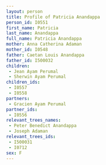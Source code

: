 ```yaml
---
layout: person
title: Profile of Patricia Anandappa
person_id: I0551
first_name: Patricia
last_name: Anandappa
full_name: Patricia Anandappa
mother: Anna Catherina Adaman
mother_id: I0548
father: Caetan Louis Anandappa
father_id: I500032
children:
 - Jean Ayam Perumal
 - Sherwin Ayam Perumal
children_ids:
 - I0557
 - I0558
partners:
 - Gracien Ayam Perumal
partner_ids:
 - I0556
relevant_trees_names:
 - Peter Benedict Anandappa
 - Joseph Adaman
relevant_trees_ids:
 - I500031
 - I0712
sex: F
---
```


